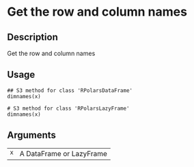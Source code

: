 

# Get the row and column names

## Description

Get the row and column names

## Usage

<pre><code class='language-R'>## S3 method for class 'RPolarsDataFrame'
dimnames(x)

# S3 method for class 'RPolarsLazyFrame'
dimnames(x)
</code></pre>

## Arguments

<table>
<tr>
<td style="white-space: nowrap; font-family: monospace; vertical-align: top">
<code id="x">x</code>
</td>
<td>
A DataFrame or LazyFrame
</td>
</tr>
</table>
